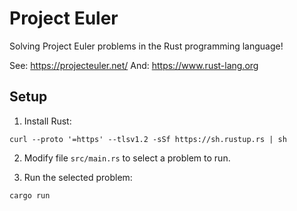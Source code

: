 # Project Euler

Solving Project Euler problems in the Rust programming language!

See: <https://projecteuler.net/>
And: <https://www.rust-lang.org>

## Setup

1. Install Rust:

```
curl --proto '=https' --tlsv1.2 -sSf https://sh.rustup.rs | sh
```

2. Modify file `src/main.rs` to select a problem to run.

3. Run the selected problem:

```
cargo run
```
